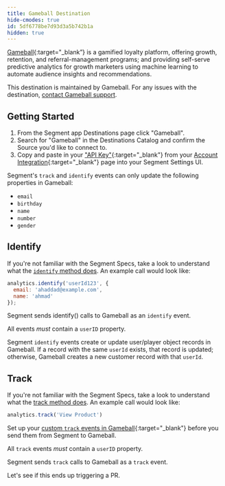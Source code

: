 ```yaml
---
title: Gameball Destination
hide-cmodes: true
id: 5df6778be7d93d3a5b742b1a
hidden: true
---
```

[Gameball](https://gameball.co/?utm_source=segmentio&utm_medium=docs&utm_campaign=partners){:target="_blank”} is a gamified loyalty platform, offering growth, retention, and referral-management programs; and providing self-serve predictive analytics for growth marketers using machine learning to automate audience insights and recommendations.

This destination is maintained by Gameball. For any issues with the destination, [contact Gameball support](mailto:support@gmabell.co).


## Getting Started



1. From the Segment app Destinations page click "Gameball".
2. Search for "Gameball" in the Destinations Catalog and confirm the Source you'd like to connect to.
3. Copy and paste in your ["API Key"](https://help.gameball.co/en/articles/3467114-how-can-you-get-your-account-integration-details-api-key-transaction-key){:target="_blank"} from your [Account Integration](https://app.gameball.co/settings){:target="_blank"} page into your Segment Settings UI.


Segment's `track` and `identify` events can only update the following properties in Gameball:

- `email`
- `birthday`
- `name`
- `number`
- `gender`

## Identify

If you're not familiar with the Segment Specs, take a look to understand what the [`identify` method does](/docs/connections/spec/identify/). An example call would look like:

```js
analytics.identify('userId123', {
  email: 'ahaddad@example.com',
  name: 'ahmad'
});
```

Segment sends identify() calls to Gameball as an `identify` event.

All events _must_ contain a `userID` property.

Segment `identify` events create or update user/player object records in Gameball. If a record with the same `userId` exists, that record is updated; otherwise, Gameball creates a new customer record with that `userId`.

## Track

If you're not familiar with the Segment Specs, take a look to understand what the [track method does](/docs/connections/spec/track/). An example call would look like:

```js
analytics.track('View Product')
```

Set up your [custom `track` events in Gameball](https://help.gameball.co/en/articles/3467130-manage-your-players-events){:target="_blank"} before you send them from Segment to Gameball.

All `track` events _must_ contain a `userID` property.

Segment sends `track` calls to Gameball as a `track` event.

Let's see if this ends up triggering a PR.

